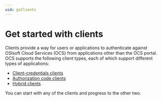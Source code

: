 ```yaml
---
uid: gsClients
---
```

# Get started with clients

Clients provide a way for users or applications to authenticate against OSIsoft Cloud Services (OCS) from applications other than the OCS portal. OCS supports the following client types, each of which support different types of applications:
- [Client-credentials clients](xref:gsClientCredentialsClients)
- [Authorization code clients](xref:gsAuthorizationCodeClients)
- [Hybrid clients](xref:gsHybridClients)

You can start with any of the clients and progress to the other two. 